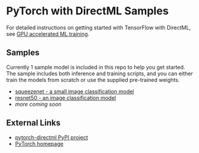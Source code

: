 # PyTorch with DirectML Samples <!-- omit in toc -->

For detailed instructions on getting started with TensorFlow with DirectML, see [GPU accelerated ML training](http://aka.ms/gpuinwsldocs).

## Samples

Currently 1 sample model is included in this repo to help you get started. The sample includes both inference and training scripts, and you can either train the models from scratch or use the supplied pre-trained weights.

* [squeezenet - a small image classification model](./squeezenet)
* [resnet50 - an image classification model](./resnet50)
* *more coming soon*

## External Links

* [pytorch-directml PyPI project](https://pypi.org/project/pytorch-directml/)
* [PyTorch homepage](https://pytorch.org/)
